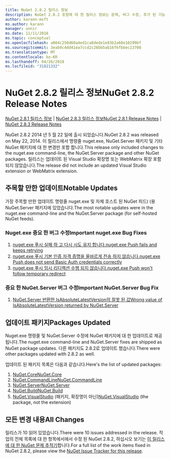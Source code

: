 ```yaml
---
title: NuGet 2.8.2 릴리스 정보
description: NuGet 2.8.2 포함에 대 한 릴리스 정보는 문제, 버그 수정, 추가 된 기능 및 Dcr 알려져 있습니다.
author: karann-msft
ms.author: karann
manager: unnir
ms.date: 11/11/2016
ms.topic: conceptual
ms.openlocfilehash: a004c250d60a4ed1ca8dede1e83b2a68e10299bf
ms.sourcegitcommit: 3eab9c4dd41ea7ccd2c28bb5ab16f6fbbec13708
ms.translationtype: MT
ms.contentlocale: ko-KR
ms.lasthandoff: 04/26/2018
ms.locfileid: "31821332"
---
```

# <a name="nuget-282-release-notes"></a><span data-ttu-id="237e1-103">NuGet 2.8.2 릴리스 정보</span><span class="sxs-lookup"><span data-stu-id="237e1-103">NuGet 2.8.2 Release Notes</span></span>

<span data-ttu-id="237e1-104">[NuGet 2.8.1 릴리스 정보](../release-notes/nuget-2.8.1.md) | [NuGet 2.8.3 릴리스 정보](../release-notes/nuget-2.8.3.md)</span><span class="sxs-lookup"><span data-stu-id="237e1-104">[NuGet 2.8.1 Release Notes](../release-notes/nuget-2.8.1.md) | [NuGet 2.8.3 Release Notes](../release-notes/nuget-2.8.3.md)</span></span>

<span data-ttu-id="237e1-105">NuGet 2.8.2 2014 년 5 월 22 일에 출시 되었습니다.</span><span class="sxs-lookup"><span data-stu-id="237e1-105">NuGet 2.8.2 was released on May 22, 2014.</span></span>  <span data-ttu-id="237e1-106">이 릴리스에서 명령줄 nuget.exe, NuGet.Server 패키지 및 기타 NuGet 패키지에 대 한 변경만 포함 합니다.</span><span class="sxs-lookup"><span data-stu-id="237e1-106">This release only included changes to the nuget.exe command-line, the NuGet.Server package and other NuGet packages.</span></span>  <span data-ttu-id="237e1-107">릴리스는 업데이트 된 Visual Studio 확장명 또는 WebMatrix 확장 포함 되지 않았습니다.</span><span class="sxs-lookup"><span data-stu-id="237e1-107">The release did not include an updated Visual Studio extension or WebMatrix extension.</span></span>

## <a name="notable-updates"></a><span data-ttu-id="237e1-108">주목할 만한 업데이트</span><span class="sxs-lookup"><span data-stu-id="237e1-108">Notable Updates</span></span>

<span data-ttu-id="237e1-109">가장 주목할 만한 업데이트 명령줄 nuget.exe 및 자체 호스트 된 NuGet 피드) (용 NuGet.Server 패키지에 있었습니다.</span><span class="sxs-lookup"><span data-stu-id="237e1-109">The most notable updates were in the nuget.exe command-line and the NuGet.Server package (for self-hosted NuGet feeds).</span></span>

### <a name="important-nugetexe-bug-fixes"></a><span data-ttu-id="237e1-110">Nuget.exe 중요 한 버그 수정</span><span class="sxs-lookup"><span data-stu-id="237e1-110">Important nuget.exe Bug Fixes</span></span>

1. [<span data-ttu-id="237e1-111">nuget.exe 푸시 실패 하 고 다시 시도 유지 합니다.</span><span class="sxs-lookup"><span data-stu-id="237e1-111">nuget.exe Push fails and keeps retrying</span></span>](https://nuget.codeplex.com/workitem/4000)
1. [<span data-ttu-id="237e1-112">nuget.exe 푸시 기본 인증 자격 증명을 올바르게 전송 하지 않습니다.</span><span class="sxs-lookup"><span data-stu-id="237e1-112">nuget.exe Push does not send Basic Auth credentials correctly</span></span>](https://nuget.codeplex.com/workitem/4109)
1. [<span data-ttu-id="237e1-113">nuget.exe 푸시 임시 리디렉션 수행 되지 않습니다.</span><span class="sxs-lookup"><span data-stu-id="237e1-113">nuget.exe Push won't follow temporary redirect</span></span>](https://nuget.codeplex.com/workitem/4050)

### <a name="important-nugetserver-bug-fix"></a><span data-ttu-id="237e1-114">중요 한 NuGet.Server 버그 수정</span><span class="sxs-lookup"><span data-stu-id="237e1-114">Important NuGet.Server Bug Fix</span></span>

1. [<span data-ttu-id="237e1-115">NuGet.Server 반환한 IsAbsoluteLatestVersion의 잘못 된 값</span><span class="sxs-lookup"><span data-stu-id="237e1-115">Wrong value of IsAbsoluteLatestVersion returned by NuGet.Server</span></span>](https://nuget.codeplex.com/workitem/4147)

## <a name="packages-updated"></a><span data-ttu-id="237e1-116">업데이트 패키지</span><span class="sxs-lookup"><span data-stu-id="237e1-116">Packages Updated</span></span>

<span data-ttu-id="237e1-117">Nuget.exe 명령줄 및 NuGet.Server 수정에 NuGet 패키지에 대 한 업데이트로 제공 됩니다.</span><span class="sxs-lookup"><span data-stu-id="237e1-117">The nuget.exe command-line and NuGet.Server fixes are shipped as NuGet package updates.</span></span>  <span data-ttu-id="237e1-118">다른 패키지도 2.8.2로 업데이트 했습니다.</span><span class="sxs-lookup"><span data-stu-id="237e1-118">There were other packages updated with 2.8.2 as well.</span></span>

<span data-ttu-id="237e1-119">업데이트 된 패키지 목록은 다음과 같습니다.</span><span class="sxs-lookup"><span data-stu-id="237e1-119">Here's the list of updated packages:</span></span>

1. [<span data-ttu-id="237e1-120">NuGet.Core</span><span class="sxs-lookup"><span data-stu-id="237e1-120">NuGet.Core</span></span>](https://www.nuget.org/packages/NuGet.Core/)
1. [<span data-ttu-id="237e1-121">NuGet.CommandLine</span><span class="sxs-lookup"><span data-stu-id="237e1-121">NuGet.CommandLine</span></span>](https://www.nuget.org/packages/NuGet.CommandLine/)
1. [<span data-ttu-id="237e1-122">NuGet.Server</span><span class="sxs-lookup"><span data-stu-id="237e1-122">NuGet.Server</span></span>](https://www.nuget.org/packages/NuGet.Server/)
1. [<span data-ttu-id="237e1-123">NuGet.Build</span><span class="sxs-lookup"><span data-stu-id="237e1-123">NuGet.Build</span></span>](https://www.nuget.org/packages/NuGet.Build/)
1. <span data-ttu-id="237e1-124">[NuGet.VisualStudio](https://www.nuget.org/packages/NuGet.VisualStudio/) (패키지, 확장명이 아닌)</span><span class="sxs-lookup"><span data-stu-id="237e1-124">[NuGet.VisualStudio](https://www.nuget.org/packages/NuGet.VisualStudio/) (the package, not the extension)</span></span>

## <a name="all-changes"></a><span data-ttu-id="237e1-125">모든 변경 내용</span><span class="sxs-lookup"><span data-stu-id="237e1-125">All Changes</span></span>
<span data-ttu-id="237e1-126">릴리스가 10 읽어 있었습니다.</span><span class="sxs-lookup"><span data-stu-id="237e1-126">There were 10 issues addressed in the release.</span></span> <span data-ttu-id="237e1-127">작업의 전체 목록에 대 한 항목에서에서 수정 된 NuGet 2.8.2, 하십시오 보기는 [이 릴리스에 대 한 NuGet 문제 추적기](https://nuget.codeplex.com/workitem/list/advanced?keyword=&status=All&type=All&priority=All&release=NuGet%202.8.2&assignedTo=All&component=All&sortField=LastUpdatedDate&sortDirection=Descending&page=0&reasonClosed=All)합니다.</span><span class="sxs-lookup"><span data-stu-id="237e1-127">For a full list of the work items fixed in NuGet 2.8.2, please view the [NuGet Issue Tracker for this release](https://nuget.codeplex.com/workitem/list/advanced?keyword=&status=All&type=All&priority=All&release=NuGet%202.8.2&assignedTo=All&component=All&sortField=LastUpdatedDate&sortDirection=Descending&page=0&reasonClosed=All).</span></span>
